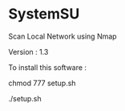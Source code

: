 # SystemSU
Scan Local Network using Nmap

Version : 1.3

To install this software :

chmod 777 setup.sh

./setup.sh
